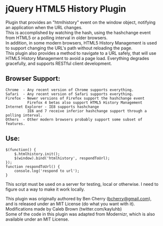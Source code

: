 jQuery HTML5 History Plugin
===========================

Plugin that provides an "htmlhistory" event on the window object, notifying an application when the URL changes.  
This is accomplished by watching the hash, using the hashchange event from HTML5 or a polling interval in older browsers.  
In addition, in some modern browsers, HTML5 History Management is used to support changing the URL's path without reloading the page.  
This plugin also provides a method to navigate to a URL safely, that will use HTML5 History Management to avoid a page load.
Everything degrades gracefully, and supports RESTful client development.

Browser Support:
----------------

    Chrome  - Any recent version of Chrome supports everything.
    Safari  - Any recent version of Safari supports everything.
    Firefox - Newer versions of Firefox support the hashchange event
              Firefox 4 betas also support HTML5 History Management
    Internet Explorer - IE8 supports hashchange
              IE6 and 7 receive inferior hashchange support through a polling interval.
    Others  - Other modern browsers probably support some subset of features.


Use:
----

    $(function() {
        $.htmlhistory.init();
        $(window).bind('htmlhistory', respondToUrl);
    });
    function respondToUrl() {
        console.log('respond to url');
    }

This script must be used on a server for testing, local or otherwise.  I need to figure out a way to make it work locally.

This plugin was originally authored by Ben Cherry (bcherry@gmail.com), and is released under an MIT License (do what you want with it).  
Modifications made by Caleb Brown (twitter.com/kayluhb)  
Some of the code in this plugin was adapted from Modernizr, which is also available under an MIT License.